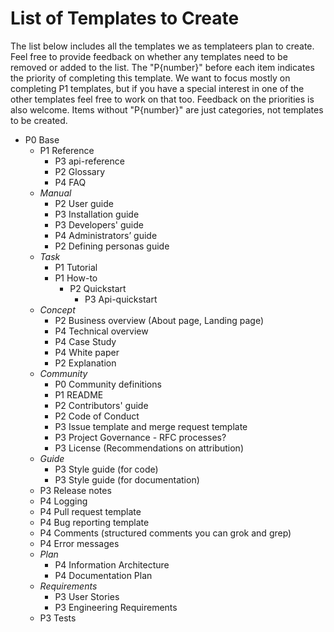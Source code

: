 # List of Templates to Create

The list below includes all the templates we as templateers plan to create. Feel free to provide feedback on whether any templates need to be removed or added to the list. The "P{number}" before each item indicates the priority of completing this template. We want to focus mostly on completing P1 templates, but if you have a special interest in one of the other templates feel free to work on that too. Feedback on the priorities is also welcome. Items without "P{number}" are just categories, not templates to be created.

* P0 Base
	* P1 Reference
		* P3 api-reference
		* P2 Glossary
		* P4 FAQ
	* *Manual*
		* P2 User guide
		* P3 Installation guide
		* P3 Developers' guide
		* P4 Administrators’ guide
		* P2 Defining personas guide
	* *Task*
		* P1 Tutorial
		* P1 How-to
			* P2 Quickstart
				* P3 Api-quickstart
	* *Concept*
		* P2 Business overview (About page, Landing page)
		* P4 Technical overview
		* P4 Case Study
		* P4 White paper
		* P2 Explanation
	* *Community*
		* P0 Community definitions
		* P1 README
		* P2 Contributors' guide
		* P2 Code of Conduct
		* P3 Issue template and merge request template
		* P3 Project Governance - RFC processes?
		* P3 License (Recommendations on attribution)
	* *Guide*
		* P3 Style guide (for code)
		* P3 Style guide (for documentation)
	* P3 Release notes
	* P4 Logging
	* P4 Pull request template
	* P4 Bug reporting template
	* P4 Comments (structured comments you can grok and grep)
	* P4 Error messages
	* *Plan*
		* P4 Information Architecture
		* P4 Documentation Plan
	* *Requirements*
		* P3 User Stories
		* P3 Engineering Requirements
	* P3 Tests
